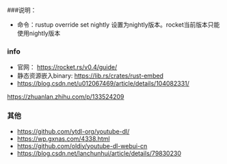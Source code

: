 ###说明：
- 命令：rustup override set nightly 设置为nightly版本。rocket当前版本只能使用nightly版本

### info
- 官网： https://rocket.rs/v0.4/guide/
- 静态资源嵌入binary: https://lib.rs/crates/rust-embed
- https://blog.csdn.net/u012067469/article/details/104082331/

https://zhuanlan.zhihu.com/p/133524209

### 其他
- https://github.com/ytdl-org/youtube-dl/
- https://wp.gxnas.com/4338.html
- https://github.com/oldiy/youtube-dl-webui-cn
- https://blog.csdn.net/lanchunhui/article/details/79830230
